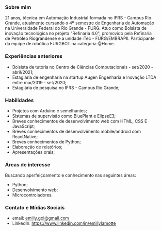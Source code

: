 ### Sobre mim

  21 anos, técnica em Automação Industrial formada no IFRS - Campus Rio Grande, atualmente cursando o 4º semestre de Engenharia de Automação na Universidade Federal do Rio Grande - FURG. Atuo como Bolsista de inovação tecnológica no projeto "Refinaria 4.0", promovido pela Refinaria de Petróleo Riograndense e a unidade iTec - FURG/EMBRAPII. Participante da equipe de robótica FURGBOT na categoria @Home. 

### Experiências anteriores

- Bolsista de tutoria no Centro de Ciências Computacionais - set/2020 - abril/2021;
- Estagiária de engenharia na startup Augen Engenharia e Inovação LTDA entre mar/2019 - set/2020;
- Estagiária de pesquisa no IFRS - Campus Rio Grande;

### Habilidades
- Projetos com Arduino e semelhantes;
- Sistemas de supervisão como BluePlant e ElipseE3;
- Breves conhecimentos de desenvolvimento web com HTML, CSS E JavaScript;
- Breves conhecimentos de desenvolvimento mobile/android com ReactNative;
- Breves conhecimentos de Python;
- Elaboração de relatórios;
- Apresentações orais;

### Áreas de interesse
Buscando aperfeiçoamento e conhecimento nas seguintes áreas:<br>
- Python;
- Desenvolvimento web;
- Microcontroladores.
 ### Contato e Mídias Sociais
 - email: emilly.gol@gmail.com
 - LinkedIn: https://www.linkedin.com/in/emillylamotte
 
